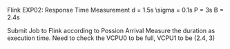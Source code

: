 Flink EXP02: Response Time Measurement
d = 1.5s
\sigma = 0.1s
P = 3s
B = 2.4s

Submit Job to Flink according to Possion Arrival
Measure the duration as execution time.
Need to check the VCPU0 to be full, VCPU1 to be (2.4, 3)

